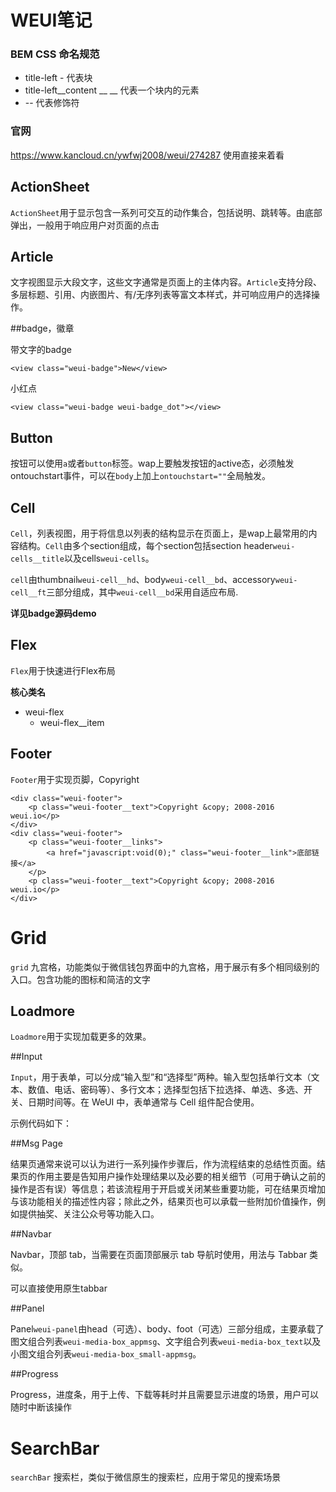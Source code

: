 # WEUI笔记

### BEM CSS 命名规范

- title-left  - 代表块
- title-left__content   __ __ 代表一个块内的元素
- -- 代表修饰符

### 官网

https://www.kancloud.cn/ywfwj2008/weui/274287    使用直接来着看

## ActionSheet

`ActionSheet`用于显示包含一系列可交互的动作集合，包括说明、跳转等。由底部弹出，一般用于响应用户对页面的点击

## Article

文字视图显示大段文字，这些文字通常是页面上的主体内容。`Article`支持分段、多层标题、引用、内嵌图片、有/无序列表等富文本样式，并可响应用户的选择操作。

##badge，徽章

带文字的badge

```
<view class="weui-badge">New</view>
```

小红点

```
<view class="weui-badge weui-badge_dot"></view>
```

## Button

按钮可以使用`a`或者`button`标签。wap上要触发按钮的active态，必须触发ontouchstart事件，可以在`body`上加上`ontouchstart=""`全局触发。

## Cell

`Cell`，列表视图，用于将信息以列表的结构显示在页面上，是wap上最常用的内容结构。`Cell`由多个section组成，每个section包括section header`weui-cells__title`以及cells`weui-cells`。

`cell`由thumbnail`weui-cell__hd`、body`weui-cell__bd`、accessory`weui-cell__ft`三部分组成，其中`weui-cell__bd`采用自适应布局.

**详见badge源码demo**

## Flex

`Flex`用于快速进行Flex布局

**核心类名**

+ weui-flex
  + weui-flex__item

## Footer

`Footer`用于实现页脚，Copyright

```
<div class="weui-footer">
    <p class="weui-footer__text">Copyright &copy; 2008-2016 weui.io</p>
</div>
<div class="weui-footer">
    <p class="weui-footer__links">
        <a href="javascript:void(0);" class="weui-footer__link">底部链接</a>
    </p>
    <p class="weui-footer__text">Copyright &copy; 2008-2016 weui.io</p>
</div>
```

# Grid

`grid` 九宫格，功能类似于微信钱包界面中的九宫格，用于展示有多个相同级别的入口。包含功能的图标和简洁的文字

## Loadmore

`Loadmore`用于实现加载更多的效果。

##Input

`Input`，用于表单，可以分成“输入型”和“选择型”两种。输入型包括单行文本（文本、数值、电话、密码等）、多行文本；选择型包括下拉选择、单选、多选、开关、日期时间等。在 WeUI 中，表单通常与 Cell 组件配合使用。

示例代码如下：

##Msg Page

结果页通常来说可以认为进行一系列操作步骤后，作为流程结束的总结性页面。结果页的作用主要是告知用户操作处理结果以及必要的相关细节（可用于确认之前的操作是否有误）等信息；若该流程用于开启或关闭某些重要功能，可在结果页增加与该功能相关的描述性内容；除此之外，结果页也可以承载一些附加价值操作，例如提供抽奖、关注公众号等功能入口。

##Navbar

Navbar，顶部 tab，当需要在页面顶部展示 tab 导航时使用，用法与 Tabbar 类似。

可以直接使用原生tabbar

##Panel

Panel`weui-panel`由head（可选）、body、foot（可选）三部分组成，主要承载了图文组合列表`weui-media-box_appmsg`、文字组合列表`weui-media-box_text`以及小图文组合列表`weui-media-box_small-appmsg`。

##Progress

Progress，进度条，用于上传、下载等耗时并且需要显示进度的场景，用户可以随时中断该操作

# SearchBar

`searchBar` 搜索栏，类似于微信原生的搜索栏，应用于常见的搜索场景